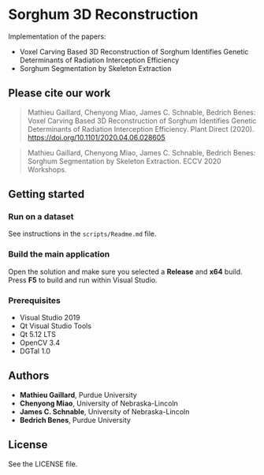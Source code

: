 # Sorghum 3D Reconstruction
Implementation of the papers:
- Voxel Carving Based 3D Reconstruction of Sorghum Identifies Genetic Determinants of Radiation Interception Efficiency
- Sorghum Segmentation by Skeleton Extraction

## Please cite our work
> Mathieu Gaillard, Chenyong Miao, James C. Schnable, Bedrich Benes: Voxel Carving Based 3D Reconstruction of Sorghum Identifies Genetic Determinants of Radiation Interception Efficiency. Plant Direct (2020). https://doi.org/10.1101/2020.04.06.028605   


> Mathieu Gaillard, Chenyong Miao, James C. Schnable, Bedrich Benes: Sorghum Segmentation by Skeleton Extraction. ECCV 2020 Workshops.

## Getting started

### Run on a dataset
See instructions in the `scripts/Readme.md` file.

### Build the main application
Open the solution and make sure you selected a **Release** and **x64** build.  
Press **F5** to build and run within Visual Studio.

### Prerequisites
- Visual Studio 2019
- Qt Visual Studio Tools
- Qt 5.12 LTS
- OpenCV 3.4
- DGTal 1.0

## Authors
- **Mathieu Gaillard**, Purdue University
- **Chenyong Miao**, University of Nebraska-Lincoln
- **James C. Schnable**, University of Nebraska-Lincoln
- **Bedrich Benes**, Purdue University

## License
See the LICENSE file.
